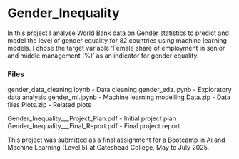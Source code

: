 # Gender_Inequality
In this project I analyse World Bank data on Gender statistics to predict and
model the level of gender equality for 82 countries using machine learning models. I chose the
target variable ‘Female share of employment in senior and middle management (%)’ as an indicator
for gender equality.

### Files 
gender_data_cleaning.ipynb - Data cleaning
gender_eda.ipynb - Exploratory data analysis
gender_ml.ipynb - Machine learning modelling
Data.zip - Data files
Plots.zip - Related plots

Gender_Inequality___Project_Plan.pdf - Initial project plan
Gender_Inequality___Final_Report.pdf - Final project report

This project was submitted as a final assignment for a Bootcamp in Ai and Machine Learning (Level 5) at Gateshead College, May to July 2025.

